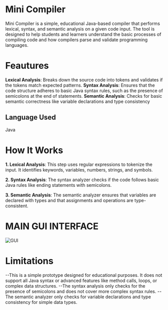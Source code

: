 # Mini Compiler
Mini Compiler is a simple, educational Java-based compiler that performs lexical, syntax, and semantic analysis on a given code input. The tool is designed to help students and learners understand the basic processes of compiling code and how compilers parse and validate programming languages.

# Feautures
**Lexical Analysis**: Breaks down the source code into tokens and validates if the tokens match expected patterns.
**Syntax Analysis**: Ensures that the code structure adheres to basic Java syntax rules, such as the presence of semicolons at the end of statements.
**Semantic Analysis**: Checks for basic semantic correctness like variable declarations and type consistency

## Language Used
Java

# How It Works
**1. Lexical Analysis**: This step uses regular expressions to tokenize the input. It identifies keywords, variables, numbers, strings, and symbols.

**2. Syntax Analysis**: The syntax analyzer checks if the code follows basic Java rules like ending statements with semicolons.

**3. Semantic Analysis**: The semantic analyzer ensures that variables are declared with types and that assignments and operations are type-consistent.

# MAIN GUI INTERFACE
![GUI](https://github.com/user-attachments/assets/3756263e-d914-43ab-8625-0349dbdb5eb9)

# Limitations
--This is a simple prototype designed for educational purposes. It does not support all Java syntax or advanced features like method calls, loops, or complex data structures.
--The syntax analysis only checks for the presence of semicolons and does not cover more complex syntax rules.
--The semantic analyzer only checks for variable declarations and type consistency for simple data types.

